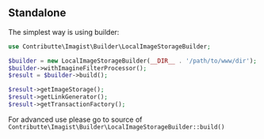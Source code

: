 ## Standalone

The simplest way is using builder:

```php
use Contributte\Imagist\Builder\LocalImageStorageBuilder;

$builder = new LocalImageStorageBuilder(__DIR__ . '/path/to/www/dir');
$builder->withImagineFilterProcessor();
$result = $builder->build();

$result->getImageStorage();
$result->getLinkGenerator();
$result->getTransactionFactory();
```

For advanced use please go to source of `Contributte\Imagist\Builder\LocalImageStorageBuilder::build()`
